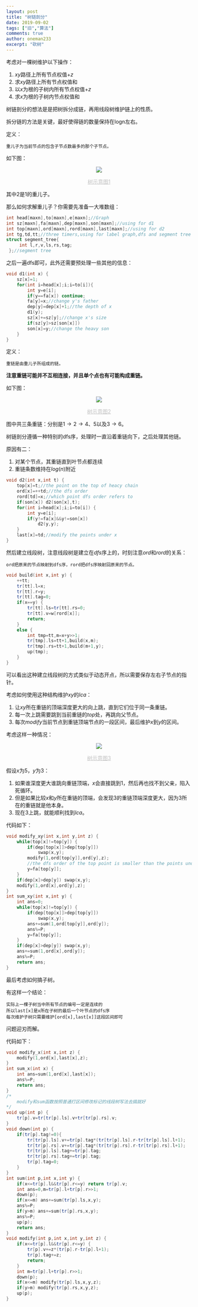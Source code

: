 ```yaml
---
layout: post
title: "树链剖分"
date: 2019-09-02
tags: ["旧","算法"]
comments: true
author: oneman233
excerpt: "砍树"
---
```


考虑对一棵树维护以下操作：

1. $xy$路径上所有节点权值$+z$
2. 求$xy$路径上所有节点权值和
3. 以$x$为根的子树内所有节点权值$+z$
4. 求$x$为根的子树内节点权值和

树链剖分的想法是是把树拆分成链，再用线段树维护链上的性质。

拆分链的方法是关键，最好使得链的数量保持在logn左右。

定义：

    重儿子为当前节点的包含子节点数最多的那个子节点。

如下图：

<div align=center>
    <img src="../images/2019-09-02-ShuLianPouFen-1.png"/>
    <p style="font-size:14px;color:#C0C0C0;text-decoration:underline">
        树示意图1
    </p>
</div>

其中2是1的重儿子。

那么如何求解重儿子？你需要先准备一大堆数组：

```c++
int head[maxn],to[maxn],e[maxn];//Graph
int sz[maxn],fa[maxn],dep[maxn],son[maxn];//using for d1
int top[maxn],ord[maxn],rord[maxn],last[maxn];//using for d2
int tg,td,tt;//three timers,using for label graph,dfs and segment tree
struct segment_tree{
     int l,r,v,ls,rs,tag;
 };//segment tree
```

之后一遍dfs即可，此外还需要预处理一些其他的信息：

```c++
void d1(int x) {
    sz[x]=1;
    for(int i=head[x];i;i=to[i]){
        int y=e[i];
        if(y==fa[x]) continue;
        fa[y]=x;//change y's father
        dep[y]=dep[x]+1;//the depth of x
        d1(y);
        sz[x]+=sz[y];//change x's size
        if(sz[y]>sz[son[x]])
        son[x]=y;//change the heavy son
    }
}
```

定义：

    重链是由重儿子所组成的链。

**注意重链可能并不互相连接，并且单个点也有可能构成重链。**

如下图：

<div align=center>
    <img src="../images/2019-09-02-ShuLianPouFen-2.png"/>
    <p style="font-size:14px;color:#C0C0C0;text-decoration:underline">
        树示意图2
    </p>
</div>

图中共三条重链：分别是$1\rightarrow2\rightarrow4$、$5$以及$3\rightarrow6$。

树链剖分遵循一种特别的dfs序，处理时一直沿着重链向下，之后处理其他链。

原因有二：

1. 对某个节点，其重链直到叶节点都连续
2. 重链条数维持在$log(n)$附近

```c++
void d2(int x,int t) {
    top[x]=t;//the point on the top of heacy chain
    ord[x]=++td;//the dfs order
    rord[td]=x;//which point dfs order refers to
    if(son[x]) d2(son[x],t);
    for(int i=head[x];i;i=to[i]) {
        int y=e[i];
        if(y!=fa[x]&&y!=son[x])
            d2(y,y);
    }
    last[x]=td;//modify the points under x
}
```

然后建立线段树，注意线段树是建立在$dfs$序上的，时刻注意$ord$和$rord$的关系：

    ord把原来的节点映射到dfs序，rord把dfs序映射回原来的节点。

```c++
void build(int x,int y) {
    ++tt;
    tr[tt].l=x;
    tr[tt].r=y;
    tr[tt].tag=0;
    if(x==y) {
        tr[tt].ls=tr[tt].rs=0;
        tr[tt].v=w[rord[x]];
        return;
    }
    else {
        int tmp=tt,m=x+y>>1;
        tr[tmp].ls=tt+1,build(x,m);
        tr[tmp].rs=tt+1,build(m+1,y);
        up(tmp);
    }
}
```

可以看出这种建立线段树的方式类似于动态开点，所以需要保存左右子节点的指针。

考虑如何使用这种结构维护$xy$的$lca$：

1. 让$xy$所在重链的顶端深度更大的向上跳，直到它们位于同一条重链。
2. 每一次上跳需要跳到当前重链的$top$处，再跳向父节点。
3. 每次$modify$当前节点到重链顶端节点的一段区间，最后维护$x$到$y$的区间。

考虑这样一种情况：

<div align=center>
    <img src="../images/2019-09-02-ShuLianPouFen-3.png"/>
    <p style="font-size:14px;color:#C0C0C0;text-decoration:underline">
        树示意图3
    </p>
</div>

假设$x$为$5$，$y$为$3$：

1. 如果谁深度更大谁跳向重链顶端，$x$会直接跳到$1$，然后再也找不到父亲，陷入死循环。
2. 但是如果比较$x$和$y$所在重链的顶端，会发现$3$的重链顶端深度更大，因为$3$所在的重链就是他本身。
3. 现在$3$上跳，就能顺利找到$lca$。

代码如下：

```c++
void modify_xy(int x,int y,int z) {
    while(top[x]!=top[y]) {
        if(dep[top[x]]>dep[top[y]])
            swap(x,y);
        modify(1,ord[top[y]],ord[y],z);
        //the dfs order of the top point is smaller than the points under it
        y=fa[top[y]];
    }
    if(dep[x]>dep[y]) swap(x,y);
    modify(1,ord[x],ord[y],z);
}
int sum_xy(int x,int y) {
    int ans=0;
    while(top[x]!=top[y]) {
        if(dep[top[x]]>dep[top[y]])
            swap(x,y);
        ans+=sum(1,ord[top[y]],ord[y]);
        ans%=P;
        y=fa[top[y]];
    }
    if(dep[x]>dep[y]) swap(x,y);
    ans+=sum(1,ord[x],ord[y]);
    ans%=P;
    return ans;
}
```

最后考虑如何搞子树。

有这样一个结论：

    实际上一棵子树当中所有节点的编号一定是连续的
    所以last[x]是x所在子树的最后一个叶节点的dfs序
    每次维护子树只需要维护[ord[x],last[x]]这段区间即可

问题迎刃而解。

代码如下：

```c++
void modify_x(int x,int z) {
    modify(1,ord[x],last[x],z);
}
int sum_x(int x) {
    int ans=sum(1,ord[x],last[x]);
    ans%=P;
    return ans;
}
/*
    modify和sum函数按照普通打区间修改标记的线段树写法去搞就好
*/
void up(int p) {
    tr[p].v=tr[tr[p].ls].v+tr[tr[p].rs].v;
}
void down(int p) {
    if(tr[p].tag!=0){
        tr[tr[p].ls].v+=tr[p].tag*(tr[tr[p].ls].r-tr[tr[p].ls].l+1);
        tr[tr[p].rs].v+=tr[p].tag*(tr[tr[p].rs].r-tr[tr[p].rs].l+1);
        tr[tr[p].ls].tag+=tr[p].tag;
        tr[tr[p].rs].tag+=tr[p].tag;
        tr[p].tag=0;
    }
}
int sum(int p,int x,int y) {
    if(x<=tr[p].l&&tr[p].r<=y) return tr[p].v;
    int ans=0,m=tr[p].l+tr[p].r>>1;
    down(p);
    if(x<=m) ans+=sum(tr[p].ls,x,y);
    ans%=P;
    if(y>m) ans+=sum(tr[p].rs,x,y);
    ans%=P;
    up(p);
    return ans;
}
void modify(int p,int x,int y,int z) {
    if(x<=tr[p].l&&tr[p].r<=y) {
        tr[p].v+=z*(tr[p].r-tr[p].l+1);
        tr[p].tag+=z;
        return;
    }
    int m=tr[p].l+tr[p].r>>1;
    down(p);
    if(x<=m) modify(tr[p].ls,x,y,z);
    if(y>m) modify(tr[p].rs,x,y,z);
    up(p);
}
```